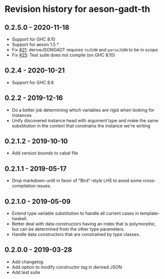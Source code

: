 # Revision history for aeson-gadt-th

## 0.2.5.0 - 2020-11-18

* Support for GHC 8.10
* Support for aeson 1.5.*
* Fix [#21](https://github.com/obsidiansystems/aeson-gadt-th/issues/21): deriveJSONGADT requires `toJSON` and `parseJSON` to be in scope
* Fix [#25](https://github.com/obsidiansystems/aeson-gadt-th/issues/25): Test suite does not compile (on GHC 8.10)

## 0.2.4 - 2020-10-21

* Support for GHC 8.8

## 0.2.2 - 2019-12-16

* Do a better job determining which variables are rigid when looking for instances
* Unify discovered instance head with argument type and make the same substitution in the context that constrains the instance we're writing

## 0.2.1.2 - 2019-10-10

* Add version bounds to cabal file

## 0.2.1.1 - 2019-05-17

* Drop markdown-unlit in favor of "Bird"-style LHS to avoid some cross-compilation issues.

## 0.2.1.0 - 2019-05-09

* Extend type variable substitution to handle all current cases in template-haskell.
* Better deal with data constructors having an index that is polymorphic, but can be determined from the other type parameters.
* Handle data constructors that are constrained by type classes.

## 0.2.0.0 - 2019-03-28

* Add changelog
* Add option to modify constructor tag in derived JSON
* Add test suite

